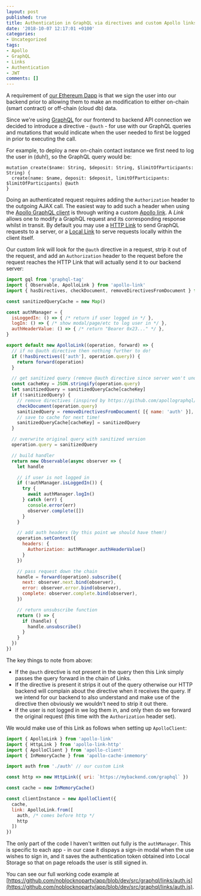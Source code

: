 ```yaml
---
layout: post
published: true
title: Authentication in GraphQL via directives and custom Apollo links
date: '2018-10-07 12:17:01 +0100'
categories:
- Uncategorized
tags:
- Apollo
- GraphQL
- Links
- Authentication
- JWT
comments: []
---
```


A requirement of [our Ethereum Dapp](https://kickback.events?utm_source=hiddentao_blog&utm_medium=post) is that we sign the user into our backend prior to allowing them to make an modification
to either on-chain (smart contract) or off-chain (cloud db) data.

Since we're using [GraphQL](https://graphql.org/) for our frontend to backend
API connection we decided to introduce a directive - `@auth` - for use with our
GraphQL queries and mutations that would indicate when the user needed to first
be logged in prior to executing the call.

For example, to deploy a new on-chain contact instance we first need to log the
user in (duh!), so the GraphQL query would be:


```
mutation create($name: String, $deposit: String, $limitOfParticipants: String) {
  create(name: $name, deposit: $deposit, limitOfParticipants: $limitOfParticipants) @auth
}
```

Doing an authenticated request requires adding the `Authorization` header to
the outgoing AJAX call. The easiest way to add such a header when using the
[Apollo GraphQL client](https://www.apollographql.com/client) is through writing
a custom [Apollo link](https://www.apollographql.com/docs/link/). A _Link_
allows one to modify a GraphQL request and its corresponding response whilst
in transit. By default you may use a [HTTP Link](https://github.com/apollographql/apollo-link-http) to send GraphQL requests to
a server, or a [Local Link](https://github.com/apollographql/apollo-link-state) to serve requests locally within the client
itself.

Our custom link will look for the `@auth` directive in a request, strip it out
of the request, and add an `Authorization` header to the request before the
request reaches the HTTP Link that will actually send it to our backend server:

```js
import gql from 'graphql-tag'
import { Observable, ApolloLink } from 'apollo-link'
import { hasDirectives, checkDocument, removeDirectivesFromDocument } from 'apollo-utilities'

const sanitizedQueryCache = new Map()

const authManager = {
  isLoggedIn: () => { /* return if user logged in */ },
  logIn: () => { /* show modal/page/etc to log user in */ },
  authHeaderValue: () => { /* return "Bearer 0x23..." */ },
}

export default new ApolloLink((operation, forward) => {
  // if no @auth directive then nothing further to do!
  if (!hasDirectives(['auth'], operation.query)) {
    return forward(operation)
  }

  // get sanitized query (remove @auth directive since server won't understand it)
  const cacheKey = JSON.stringify(operation.query)
  let sanitizedQuery = sanitizedQueryCache[cacheKey]
  if (!sanitizedQuery) {
    // remove directives (inspired by https://github.com/apollographql/apollo-link-state/blob/master/packages/apollo-link-state/src/utils.ts)
    checkDocument(operation.query)
    sanitizedQuery = removeDirectivesFromDocument( [{ name: 'auth' }], operation.query)
    // save to cache for next time!
    sanitizedQueryCache[cacheKey] = sanitizedQuery
  }

  // overwrite original query with sanitized version
  operation.query = sanitizedQuery

  // build handler
  return new Observable(async observer => {
    let handle

    // if user is not logged in
    if (!authManager.isLoggedIn()) {
      try {
        await authManager.logIn()
      } catch (err) {
        console.error(err)
        observer.complete([])
      }
    }

    // add auth headers (by this point we should have them!)
    operation.setContext({
      headers: {
        Authorization: authManager.authHeaderValue()
      }
    })

    // pass request down the chain
    handle = forward(operation).subscribe({
      next: observer.next.bind(observer),
      error: observer.error.bind(observer),
      complete: observer.complete.bind(observer),
    })

    // return unsubscribe function
    return () => {
      if (handle) {
        handle.unsubscribe()
      }
    }
  })
})
```

The key things to note from above:

* If the `@auth` directive is not present in the query then this Link simply
passes the query forward in the chain of Links.
* If the directive is present it strips it out of the query otherwise our HTTP
backend will complain about the directive when it receives the query. If we
intend for our backend to also understand and make use of the directive then
obviously we wouldn't need to strip it out there.
* If the user is not logged in we log them in, and only then do we forward the
original request (this time with the `Authorization` header set).

We would make use of this Link as follows when setting up `ApolloClient`:

```js
import { ApolloLink } from 'apollo-link'
import { HttpLink } from 'apollo-link-http'
import { ApolloClient } from 'apollo-client'
import { InMemoryCache } from 'apollo-cache-inmemory'

import auth from './auth' // our custom Link

const http => new HttpLink({ uri: `https://mybackend.com/graphql` })

const cache = new InMemoryCache()

const clientInstance = new ApolloClient({
  cache,
  link: ApolloLink.from([
    auth, /* comes before http */
    http
  ])
})
```

The only part of the code I haven't written out fully is the `authManager`. This is
specific to each app - in our case it dispays a sign-in modal when the use wishes
to sign in, and it saves the authentication token obtained into Local Storage
so that on page reloads the user is still signed in.

You can see our full working code example at [https://github.com/noblocknoparty/app/blob/dev/src/graphql/links/auth.js](https://github.com/noblocknoparty/app/blob/dev/src/graphql/links/auth.js).
